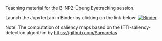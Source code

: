 Teaching material for the B-NP2-Übung Eyetracking session.

Launch the JupyterLab in Binder by clicking on the link below:
[![Binder](https://mybinder.org/badge_logo.svg)](https://mybinder.org/v2/gh/patrikpolgari/teaching_eye_movements_and_target_selection/HEAD)

Note: The computation of saliency maps based on the ITTI-saliency-detection algorithm by https://github.com/Samaretas
